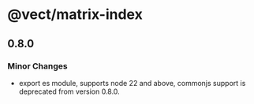 # @vect/matrix-index

## 0.8.0

### Minor Changes

- export es module, supports node 22 and above, commonjs support is deprecated from version 0.8.0.
